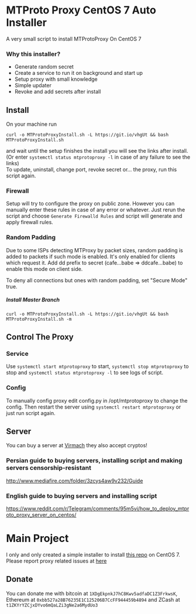 # MTProto Proxy CentOS 7 Auto Installer
A very small script to install MTProtoProxy On CentOS 7
### Why this installer?
* Generate random secret
* Create a service to run it on background and start up
* Setup proxy with small knowledge
* Simple updater
* Revoke and add secrets after install
## Install
On your machine run
```
curl -o MTProtoProxyInstall.sh -L https://git.io/vhgUt && bash MTProtoProxyInstall.sh
```
and wait until the setup finishes the install you will see the links after install. (Or enter `systemctl status mtprotoproxy -l` in case of any failure to see the links) <br />
To update, uninstall, change port, revoke secret or... the proxy, run this script again. <br />
### Firewall
Setup will try to configure the proxy on public zone. However you can manually enter these rules in case of any error or whatever. Just rerun the script and choose `Generate Firewalld Rules` and script will generate and apply firewall rules.
### Random Padding
Due to some ISPs detecting MTProxy by packet sizes, random padding is added to packets if such mode is enabled.
It's only enabled for clients which request it.
Add dd prefix to secret (cafe...babe => ddcafe...babe) to enable this mode on client side.

To deny all connections but ones with random padding, set "Secure Mode" true.
##### Install Master Branch
```
curl -o MTProtoProxyInstall.sh -L https://git.io/vhgUt && bash MTProtoProxyInstall.sh -m
```
## Control The Proxy
### Service
Use `systemctl start mtprotoproxy` to start, `systemctl stop mtprotoproxy` to stop and `systemctl status mtprotoproxy -l` to see logs of script.
### Config
To manually config proxy edit config.py in /opt/mtprotoproxy to change the config. Then restart the server using `systemctl restart mtprotoproxy` or just run script again.
## Server
You can buy a server at [Virmach](https://virmach.com/) they also accept cryptos!
### Persian guide to buying servers, installing script and making servers censorship-resistant
http://www.mediafire.com/folder/3zcys4aw9v232/Guide
### English guide to buying servers and installing script
https://www.reddit.com/r/Telegram/comments/95m5vi/how_to_deploy_mtproto_proxy_server_on_centos/
# Main Project
I only and only created a simple installer to install [this repo](https://github.com/alexbers/mtprotoproxy) on CentOS 7. Please report proxy related issues at [here](https://github.com/alexbers/mtprotoproxy/issues)
## Donate
You can donate me with bitcoin at `1XDgEkpnkJ7hC8Kwv5adfaDC1Z3FrkwsK`, Ethereum at `0xbb527a28B76235E1C125206B7CcFF944459b4894` and ZCash 
at `t1ZKYrYZCjxDYvo6mQaLZi3gNe2a6MydUo3`
